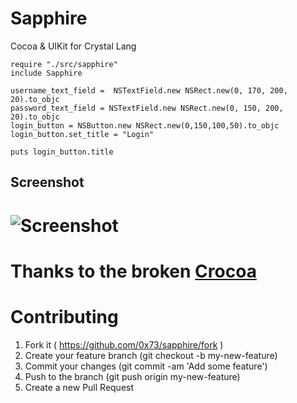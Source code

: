 Sapphire
=======

Cocoa & UIKit for Crystal Lang

```crystal
require "./src/sapphire"
include Sapphire

username_text_field =  NSTextField.new NSRect.new(0, 170, 200, 20).to_objc
password_text_field = NSTextField.new NSRect.new(0, 150, 200, 20).to_objc
login_button = NSButton.new NSRect.new(0,150,100,50).to_objc
login_button.set_title = "Login"

puts login_button.title
```

## Screenshot
# ![Screenshot](https://raw.githubusercontent.com/0x73/sapphire/master/assets/example_app.png)

Thanks to the broken [Crocoa](https://github.com/manastech/crocoa)
=======

Contributing
============

1. Fork it ( https://github.com/0x73/sapphire/fork )
2. Create your feature branch (git checkout -b my-new-feature)
3. Commit your changes (git commit -am 'Add some feature')
4. Push to the branch (git push origin my-new-feature)
5. Create a new Pull Request

